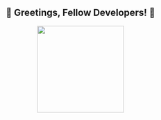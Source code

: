 <div align="center">
  <h2> 👋 Greetings, Fellow Developers! 👋</h2>
  <img src="https://media.giphy.com/media/qgQUggAC3Pfv687qPC/giphy.gif" width="200"/>
</div>

<!--
**DecseiD/DecseiD** is a ✨ _special_ ✨ repository because its `README.md` (this file) appears on your GitHub profile.

Here's a glimpse into my tech journey:

- 🔭 I'm currently supporting a set of cloud infrastructures, its orchestration, and troubleshooting a variety of workflows as a seasoned professional.
- 🌱 Continuously honing my skills in Kubernetes for container orchestration, CICD toolset, and other automation options for configuration management and investigation workflows.
- 👯 Eager to collaborate on projects involving DevOps, Linux System Administration, and everything else you can think of within the Cloud IT domain. 
- 😊 Always open to exchanging insights and seeking innovative solutions in the realms of automation, scalability, and reliability.
- 💬 Feel free to reach out for discussions on system architecture, cloud-native technologies, or troubleshooting Linux environments.
- 📫 You can find me on LinkedIn (https://www.linkedin.com/in/decseidavid/) for professional inquiries and networking opportunities. 
- 😄 Fun fact: I thrive on coffee and man pages/documentation to power through challenging tasks!

Let's code, deploy, and iterate together towards digital excellence! ⚡
-->
